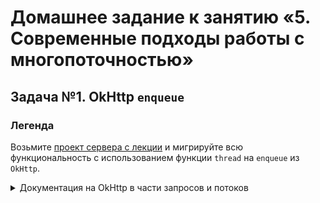 # Домашнее задание к занятию «5. Современные подходы работы с многопоточностью»

## Задача №1. OkHttp `enqueue`

### Легенда

Возьмите [проект сервера с лекции](https://github.com/netology-code/andin-code/tree/master/05_current) и мигрируйте всю функциональность с использованием функции `thread` на `enqueue` из `OkHttp`.

<details>
<summary>Документация на OkHttp в части запросов и потоков</summary>

[Ссылка](https://square.github.io/okhttp/calls/)

#### Calls

Запросы могут быть выполнены двумя способами:

* синхронные: ваш поток блокируется до тех пор, пока ответ не станет доступен;
* асинхронные: вы ставите запрос в очередь в любом потоке и получаете ответ в другом потоке тогда, когда он станет доступен.

#### Dispatch

Для синхронных запросов вы предоставляете собственные потоки и сами отвечаете за распределение запросов по потокам.

Для асинхронных запросов Dispatcher реализует политику максимального количества одновременных запросов. Вы можете установить максимум на веб-сервер (по умолчанию — 5) и общий максимум (по умолчанию — 64).

</details>